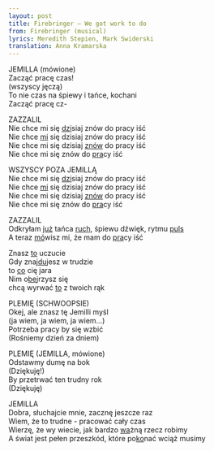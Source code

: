```yaml
---
layout: post
title: Firebringer – We got work to do
from: Firebringer (musical)
lyrics: Meredith Stepien, Mark Swiderski
translation: Anna Kramarska
---
```

JEMILLA (mówione)\
Zacząć pracę czas!\
(wszyscy jęczą)\
To nie czas na śpiewy i tańce, kochani\
Zacząć pracę cz-

ZAZZALIL\
Nie chce mi się <ins>dzi</ins>siaj znów do pracy iść\
Nie chce <ins>mi</ins> się dzisiaj znów do pracy iść\
Nie chce mi się dzisiaj <ins>znów</ins> do pracy iść\
Nie chce mi się znów do <ins>pra</ins>cy iść

WSZYSCY POZA JEMILLĄ\
Nie chce mi się <ins>dzi</ins>siaj znów do pracy iść\
Nie chce <ins>mi</ins> się dzisiaj znów do pracy iść\
Nie chce mi się dzisiaj <ins>znów</ins> do pracy iść\
Nie chce mi się znów do <ins>pra</ins>cy iść

ZAZZALIL\
Odkryłam <ins>już</ins> tańca <ins>ruch</ins>, śpiewu dźwięk, rytmu <ins>puls</ins>\
A teraz <ins>mó</ins>wisz mi, że mam do <ins>pra</ins>cy iść

Znasz <ins>to</ins> uczucie\
Gdy znaj<ins>du</ins>jesz w trudzie\
to <ins>co</ins> cię jara\
Nim o<ins>be</ins>jrzysz się\
chcą wyrwać <ins>to</ins> z twoich rąk

PLEMIĘ (SCHWOOPSIE)\
Okej, ale znasz tę Jemilli myśl\
(ja wiem, ja wiem, ja wiem...)\
Potrzeba pracy by się wzbić\
(Rośniemy dzień za dniem)

PLEMIĘ (JEMILLA, mówione)\
Odstawmy dumę na bok\
(Dziękuję!)\
By przetrwać ten trudny rok\
(Dziękuję)

JEMILLA\
Dobra, słuchajcie mnie, zacznę jeszcze raz\
Wiem, że to trudne - pracować cały czas\
Wierzę, że wy wiecie, jak bardzo <ins>wa</ins>żną rzecz robimy\
A świat jest pełen przeszkód, które po<ins>ko</ins>nać wciąż musimy
